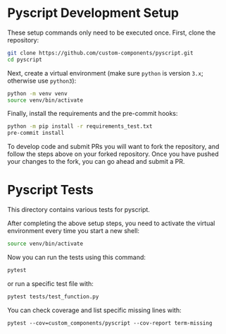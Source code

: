 # Pyscript Development Setup

These setup commands only need to be executed once.  First, clone the repository:
```bash
git clone https://github.com/custom-components/pyscript.git
cd pyscript
```

Next, create a virtual environment (make sure `python` is version `3.x`; otherwise use `python3`):
```bash
python -m venv venv
source venv/bin/activate
```

Finally, install the requirements and the pre-commit hooks:
```bash
python -m pip install -r requirements_test.txt
pre-commit install
```

To develop code and submit PRs you will want to fork the repository, and follow the
steps above on your forked repository. Once you have pushed your changes to the fork,
you can go ahead and submit a PR.

# Pyscript Tests

This directory contains various tests for pyscript.

After completing the above setup steps, you need to activate the virtual environment
every time you start a new shell:
```bash
source venv/bin/activate
```

Now you can run the tests using this command:
```bash
pytest
```
or run a specific test file with:
```bash
pytest tests/test_function.py
```

You can check coverage and list specific missing lines with:
```
pytest --cov=custom_components/pyscript --cov-report term-missing
```
